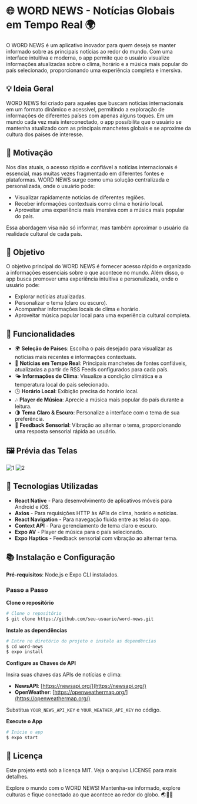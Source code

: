 # 🌐 WORD NEWS - Notícias Globais em Tempo Real 🌍

O WORD NEWS é um aplicativo inovador para quem deseja se manter informado sobre as principais notícias ao redor do mundo. Com uma interface intuitiva e moderna, o app permite que o usuário visualize informações atualizadas sobre o clima, horário e a música mais popular do país selecionado, proporcionando uma experiência completa e imersiva.

## 💡 Ideia Geral

WORD NEWS foi criado para aqueles que buscam notícias internacionais em um formato dinâmico e acessível, permitindo a exploração de informações de diferentes países com apenas alguns toques. Em um mundo cada vez mais interconectado, o app possibilita que o usuário se mantenha atualizado com as principais manchetes globais e se aproxime da cultura dos países de interesse.

## 🎯 Motivação

Nos dias atuais, o acesso rápido e confiável a notícias internacionais é essencial, mas muitas vezes fragmentado em diferentes fontes e plataformas. WORD NEWS surge como uma solução centralizada e personalizada, onde o usuário pode:

- Visualizar rapidamente notícias de diferentes regiões.
- Receber informações contextuais como clima e horário local.
- Aproveitar uma experiência mais imersiva com a música mais popular do país.

Essa abordagem visa não só informar, mas também aproximar o usuário da realidade cultural de cada país.

## 📌 Objetivo

O objetivo principal do WORD NEWS é fornecer acesso rápido e organizado a informações essenciais sobre o que acontece no mundo. Além disso, o app busca promover uma experiência intuitiva e personalizada, onde o usuário pode:

- Explorar notícias atualizadas.
- Personalizar o tema (claro ou escuro).
- Acompanhar informações locais de clima e horário.
- Aproveitar música popular local para uma experiência cultural completa.

## 📲 Funcionalidades

- 🌍 **Seleção de Países**: Escolha o país desejado para visualizar as notícias mais recentes e informações contextuais.
- 📰 **Notícias em Tempo Real**: Principais manchetes de fontes confiáveis, atualizadas a partir de RSS Feeds configurados para cada país.
- 🌤️ **Informações de Clima**: Visualize a condição climática e a temperatura local do país selecionado.
- 🕒 **Horário Local**: Exibição precisa do horário local.
- 🎶 **Player de Música**: Aprecie a música mais popular do país durante a leitura.
- 🌗 **Tema Claro & Escuro**: Personalize a interface com o tema de sua preferência.
- 📳 **Feedback Sensorial**: Vibração ao alternar o tema, proporcionando uma resposta sensorial rápida ao usuário.

## 🖼️ Prévia das Telas
![1](https://github.com/user-attachments/assets/d9830937-2372-44f4-888a-f55a99aae59f)
![2](https://github.com/user-attachments/assets/b2431037-1f28-4a4a-b224-8063f5160115)

## 🚀 Tecnologias Utilizadas

- **React Native** - Para desenvolvimento de aplicativos móveis para Android e iOS.
- **Axios** - Para requisições HTTP às APIs de clima, horário e notícias.
- **React Navigation** - Para navegação fluida entre as telas do app.
- **Context API** - Para gerenciamento de tema claro e escuro.
- **Expo AV** - Player de música para o país selecionado.
- **Expo Haptics** - Feedback sensorial com vibração ao alternar tema.

## 📚 Instalação e Configuração

**Pré-requisitos**: Node.js e Expo CLI instalados.

### Passo a Passo

**Clone o repositório**

```bash
# Clone o repositório
$ git clone https://github.com/seu-usuario/word-news.git
```

**Instale as dependências**

```bash
# Entre no diretório do projeto e instale as dependências
$ cd word-news
$ expo install
```

**Configure as Chaves de API**

Insira suas chaves das APIs de notícias e clima:

- **NewsAPI**: [https://newsapi.org/](https://newsapi.org/)
- **OpenWeather**: [https://openweathermap.org/](https://openweathermap.org/)

Substitua `YOUR_NEWS_API_KEY` e `YOUR_WEATHER_API_KEY` no código.

**Execute o App**

```bash
# Inicie o app
$ expo start
```



## 📄 Licença

Este projeto está sob a licença MIT. Veja o arquivo LICENSE para mais detalhes.

Explore o mundo com o WORD NEWS! Mantenha-se informado, explore culturas e fique conectado ao que acontece ao redor do globo. 🌏📲🎶

